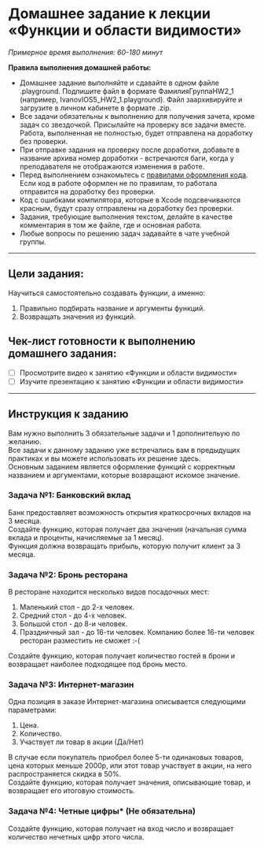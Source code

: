 # Домашнее задание к лекции «Функции и области видимости»

_Примерное время выполнения: 60-180 минут_

**Правила выполнения домашней работы:** 
* Домашнее задание выполняйте и сдавайте в одном файле .playground. Подпишите файл в формате ФамилияГруппаHW2_1 (например, IvanovIOS5_HW2_1.playground). Файл заархивируйте и загрузите в личном кабинете в формате .zip. 
* Все задачи обязательны к выполнению для получения зачета, кроме задач со звездочкой. Присылайте на проверку все задачи вместе. Работа, выполненная не полностью, будет отправлена на доработку без проверки.
* При отправке задания на проверку после доработки, добавьте в название архива номер доработки - встречаются баги, когда у преподавателя не отображаются изменения в работе.
* Перед выполнением ознакомьтесь с [правилами оформления кода](https://github.com/netology-code/bios-2-homeworks/blob/master/swift-code-syle-guide.md). Если код в работе оформлен не по правилам, то работала отправится на доработку без проверки.
* Код с ошибками компилятора, которые в Xcode подсвечиваются красным, будут сразу отправлены на доработку без проверки.
* Задания, требующие выполнения текстом, делайте в качестве комментария в том же файле, где и основная работа.
* Любые вопросы по решению задач задавайте в чате учебной группы.

_______
## Цели задания:

Научиться самостоятельно создавать функции, а именно:
1. Правильно подбирать название и аргументы функций.
2. Возвращать значения из функций.

## Чек-лист готовности к выполнению домашнего задания:

- [ ] Просмотрите видео к занятию «Функции и области видимости»
- [ ] Изучите презентацию к занятию «Функции и области видимости»

----------------------

## Инструкция к заданию
Вам нужно выполнить 3 обязательные задачи и 1 дополнительую по желанию.    
Все задачи к данному заданию уже встречались вам в предыдущих практиках и вы можете использовать их решение здесь.  
Основным заданием является оформление функций с корректным названием и аргументами, которые возвращают искомое значение. 

### Задача №1: Банковский вклад

Банк предоставляет возможность открытия краткосрочных вкладов на 3 месяца.  
Создайте функцию, которая получает два значения (начальная сумма вклада и проценты, начисляемые за 1 месяц).  
Функция должна возвращать прибыль, которую получит клиент за 3 месяца.


### Задача №2: Бронь ресторана

В ресторане находится несколько видов посадочных мест:
1. Маленький стол - до 2-х человек.
2. Средний стол - до 4-х человек.
3. Большой стол - до 8-и человек.
4. Праздничный зал - до 16-ти человек.
Компанию более 16-ти человек ресторан разместить не сможет :-(

Создайте функцию, которая получает количество гостей в брони и возвращает наиболее подходящее под бронь место.  


### Задача №3: Интернет-магазин

Одна позиция в заказе Интернет-магазина описывается следующими параметрами:
1. Цена.
2. Количество.
3. Участвует ли товар в акции (Да/Нет)

В случае если покупатель приобрел более 5-ти одинаковых товаров, цена которых меньше 2000р, или этот товар участвует в акции, на него распространяется скидка в 50%.  
Создайте функцию, которая получает значения, описывающие товар, и возвращает его итоговую стоимость.


### Задача №4: Четные цифры* (Не обязательна) 

Создайте функцию, которая получает на вход число и возвращает количество нечетных цифр этого числа.
